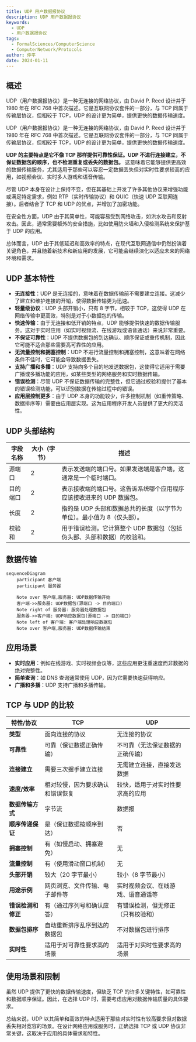 ```yaml
---
title: UDP 用户数据报协议
description: UDP 用户数据报协议
keywords:
  - UDP
  - 用户数据报协议
tags:
  - FormalSciences/ComputerScience
  - ComputerNetwork/Protocols
author: 仲平
date: 2024-01-11
---
```


## 概述

UDP（用户数据报协议）是一种无连接的网络协议，由 David P. Reed 设计并于 1980 年在 RFC 768 中首次描述。它是互联网协议套件的一部分，与 TCP 同属于传输层协议，但相较于 TCP，UDP 的设计更为简单，提供更快的数据传输速度。

UDP（用户数据报协议）是一种无连接的网络协议，由 David P. Reed 设计并于 1980 年在 RFC 768 中首次描述。它是互联网协议套件的一部分，与 TCP 同属于传输层协议，但相较于 TCP，UDP 的设计更为简单，提供更快的数据传输速度。

**UDP 的主要特点是它不像 TCP 那样提供可靠性保证。UDP 不进行连接建立，不保证数据包的顺序，也不检测重复或丢失的数据包。** 这意味着它能够提供更高效的数据传输服务，尤其适用于那些可以容忍一定数据丢失但对实时性要求较高的应用，如视频会议、实时多人游戏和语音传输。

尽管 UDP 本身在设计上保持不变，但在其基础上开发了许多其他协议来增强功能或满足特定需求，例如 RTP（实时传输协议）和 QUIC（快速 UDP 互联网连接）。后者结合了 TCP 和 UDP 的优点，并增加了加密功能。

在安全性方面，UDP 由于其简单性，可能容易受到网络攻击，如洪水攻击和反射攻击。因此，通常需要额外的安全措施，比如使用防火墙和入侵检测系统来保护基于 UDP 的应用。

总体而言，UDP 由于其低延迟和高效率的特点，在现代互联网通信中仍然扮演着关键角色，并且随着新技术和新应用的发展，它可能会继续演化以适应未来的网络环境和需求。

## UDP 基本特性

- **无连接性**：UDP 是无连接的，意味着在数据传输前不需要建立连接。这减少了建立和维护连接的开销，使得数据传输更为迅速。
- **轻量级协议**：UDP 头部开销小，只有 8 字节，相较于 TCP，这使得 UDP 在网络传输中更高效，特别是对于小数据包的传输。
- **快速传输**：由于无连接和低开销的特点，UDP 能够提供快速的数据传输服务。这对于实时应用（如实时视频流、在线游戏或语音通话）来说非常重要。
- **不保证可靠性**：UDP 不提供数据包的到达确认、顺序保证或重传机制，因此它可能不适合那些需要高可靠性的应用。
- **无流量控制和拥塞控制**：UDP 不进行流量控制和拥塞控制，这意味着在网络条件不佳时，它可能会导致数据丢失。
- **支持广播和多播**：UDP 支持向多个目的地发送数据包，这使得它适用于需要广播或多播功能的应用，如某些类型的网络服务和实时数据传输。
- **错误检测**：尽管 UDP 不保证数据传输的完整性，但它通过校验和提供了基本的错误检测功能，可以识别数据在传输过程中的错误。
- **应用层控制更多**：由于 UDP 本身的功能较少，许多控制机制（如重传策略、数据排序等）需要由应用层实现。这为应用程序开发人员提供了更大的灵活性。

## UDP 头部结构

| 字段名称 | 大小（字节） | 描述                                                         |
| -------- | ------------ | ------------------------------------------------------------ |
| 源端口   | 2            | 表示发送端的端口号。如果发送端是客户端，这通常是一个临时端口。 |
| 目的端口 | 2            | 表示接收端的端口号。这告诉系统哪个应用程序应该接收进来的 UDP 数据包。 |
| 长度     | 2            | 指的是 UDP 头部和数据总共的长度（以字节为单位）。最小值为 8（仅头部）。 |
| 校验和   | 2            | 用于错误检测。它计算整个 UDP 数据包（包括伪头部、头部和数据）的校验和。 |

## 数据传输

```mermaid
sequenceDiagram
    participant 客户端
    participant 服务器

    Note over 客户端,服务器: UDP数据传输开始
    客户端->>服务器: UDP数据包(源端口 -> 目的端口)
    Note right of 服务器: 服务器处理数据包
    服务器->>客户端: UDP响应数据包(源端口 -> 目的端口)
    Note left of 客户端: 客户端处理响应数据包
    Note over 客户端,服务器: UDP数据传输结束
```

## 应用场景

- **实时应用**：例如在线游戏、实时视频会议等，这些应用更注重速度而非数据的绝对完整性。
- **简单查询**：如 DNS 查询通常使用 UDP，因为它需要快速获得响应。
- **广播和多播**：UDP 支持广播和多播传输。

## TCP 与 UDP 的比较

| 特性/协议          | TCP                              | UDP                                |
| ------------------ | -------------------------------- | ---------------------------------- |
| **类型**           | 面向连接的协议                   | 无连接的协议                       |
| **可靠性**         | 可靠（保证数据正确传输）         | 不可靠（无法保证数据的正确传输）   |
| **连接建立**       | 需要三次握手建立连接             | 无需建立连接，直接发送数据         |
| **速度/效率**      | 相对较慢，因为要求确认和错误恢复 | 较快，适用于对实时性要求高的应用   |
| **数据传输方式**   | 字节流                           | 数据报                             |
| **顺序传递保证**   | 是（保证数据按顺序到达）         | 否                                 |
| **拥塞控制**       | 有（如慢启动、拥塞避免）         | 无                                 |
| **流量控制**       | 有（使用滑动窗口机制）           | 无                                 |
| **头部开销**       | 较大（20 字节最小）              | 较小（8 字节最小）                 |
| **用途示例**       | 网页浏览、文件传输、电子邮件等   | 实时视频会议、在线游戏、语音通话等 |
| **错误检测和修正** | 有（通过序列号和确认应答）       | 有错误检测，但无修正（只有校验和） |
| **数据包排序**     | 自动重新排序乱序到达的数据包     | 不对数据包进行排序                 |
| **实时性**         | 适用于对可靠性要求高的场景       | 适用于对实时性要求高的场景         |

## 使用场景和限制

虽然 UDP 提供了更快的数据传输速度，但缺乏 TCP 的许多关键特性，如可靠性和数据顺序保证。因此，在选择 UDP 时，需要考虑应用对数据传输质量的具体要求。

总结来说，UDP 以其简单和高效的特点适用于那些对实时性有较高要求但对数据丢失相对宽容的场景。在设计网络应用或服务时，正确选择 TCP 或 UDP 协议非常关键，这取决于应用的具体需求和特性。

